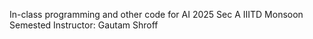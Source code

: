 In-class programming and other code for AI 2025 Sec A IIITD Monsoon Semested
Instructor: Gautam Shroff